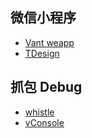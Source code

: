 

## 微信小程序

* [Vant weapp](https://youzan.github.io/vant-weapp/#/home)
* [TDesign](https://tdesign.tencent.com/miniprogram/getting-started)


## 抓包 Debug

* [whistle](https://wproxy.org/whistle/)
* [vConsole](https://github.com/Tencent/vConsole)

